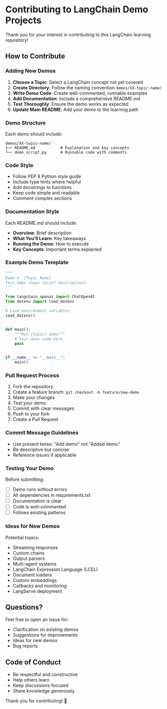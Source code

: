 # Contributing to LangChain Demo Projects

Thank you for your interest in contributing to this LangChain learning repository!

## How to Contribute

### Adding New Demos

1. **Choose a Topic**: Select a LangChain concept not yet covered
2. **Create Directory**: Follow the naming convention `demos/XX-topic-name/`
3. **Write Demo Code**: Create well-commented, runnable examples
4. **Add Documentation**: Include a comprehensive README.md
5. **Test Thoroughly**: Ensure the demo works as expected
6. **Update Main README**: Add your demo to the learning path

### Demo Structure

Each demo should include:
```
demos/XX-topic-name/
├── README.md           # Explanation and key concepts
└── demo_script.py      # Runnable code with comments
```

### Code Style

- Follow PEP 8 Python style guide
- Include type hints where helpful
- Add docstrings to functions
- Keep code simple and readable
- Comment complex sections

### Documentation Style

Each README.md should include:
- **Overview**: Brief description
- **What You'll Learn**: Key takeaways
- **Running the Demo**: How to execute
- **Key Concepts**: Important terms explained

### Example Demo Template

```python
"""
Demo X: [Topic Name]
This demo shows [brief description].
"""

from langchain_openai import ChatOpenAI
from dotenv import load_dotenv

# Load environment variables
load_dotenv()


def main():
    """Run [topic] demo"""
    # Your demo code here
    pass


if __name__ == "__main__":
    main()
```

### Pull Request Process

1. Fork the repository
2. Create a feature branch: `git checkout -b feature/new-demo`
3. Make your changes
4. Test your demo
5. Commit with clear messages
6. Push to your fork
7. Create a Pull Request

### Commit Message Guidelines

- Use present tense: "Add demo" not "Added demo"
- Be descriptive but concise
- Reference issues if applicable

### Testing Your Demo

Before submitting:
- [ ] Demo runs without errors
- [ ] All dependencies in requirements.txt
- [ ] Documentation is clear
- [ ] Code is well-commented
- [ ] Follows existing patterns

### Ideas for New Demos

Potential topics:
- Streaming responses
- Custom chains
- Output parsers
- Multi-agent systems
- LangChain Expression Language (LCEL)
- Document loaders
- Custom embeddings
- Callbacks and monitoring
- LangServe deployment

## Questions?

Feel free to open an issue for:
- Clarification on existing demos
- Suggestions for improvements
- Ideas for new demos
- Bug reports

## Code of Conduct

- Be respectful and constructive
- Help others learn
- Keep discussions focused
- Share knowledge generously

Thank you for contributing! 🙌
